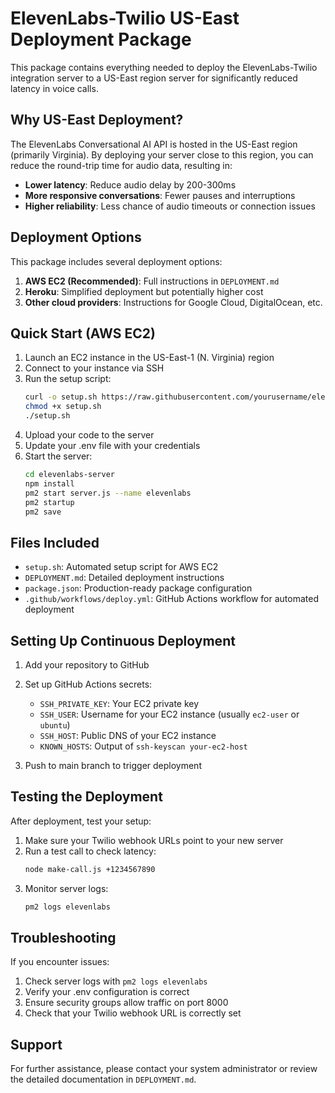 # ElevenLabs-Twilio US-East Deployment Package

This package contains everything needed to deploy the ElevenLabs-Twilio integration server to a US-East region server for significantly reduced latency in voice calls.

## Why US-East Deployment?

The ElevenLabs Conversational AI API is hosted in the US-East region (primarily Virginia). By deploying your server close to this region, you can reduce the round-trip time for audio data, resulting in:

- **Lower latency**: Reduce audio delay by 200-300ms
- **More responsive conversations**: Fewer pauses and interruptions
- **Higher reliability**: Less chance of audio timeouts or connection issues

## Deployment Options

This package includes several deployment options:

1. **AWS EC2 (Recommended)**: Full instructions in `DEPLOYMENT.md`
2. **Heroku**: Simplified deployment but potentially higher cost
3. **Other cloud providers**: Instructions for Google Cloud, DigitalOcean, etc.

## Quick Start (AWS EC2)

1. Launch an EC2 instance in the US-East-1 (N. Virginia) region
2. Connect to your instance via SSH
3. Run the setup script:
   ```bash
   curl -o setup.sh https://raw.githubusercontent.com/yourusername/elevenlabs-twilio-outbound-calling/main/deployment/setup.sh
   chmod +x setup.sh
   ./setup.sh
   ```
4. Upload your code to the server
5. Update your .env file with your credentials
6. Start the server:
   ```bash
   cd elevenlabs-server
   npm install
   pm2 start server.js --name elevenlabs
   pm2 startup
   pm2 save
   ```

## Files Included

- `setup.sh`: Automated setup script for AWS EC2
- `DEPLOYMENT.md`: Detailed deployment instructions
- `package.json`: Production-ready package configuration
- `.github/workflows/deploy.yml`: GitHub Actions workflow for automated deployment

## Setting Up Continuous Deployment

1. Add your repository to GitHub
2. Set up GitHub Actions secrets:
   - `SSH_PRIVATE_KEY`: Your EC2 private key
   - `SSH_USER`: Username for your EC2 instance (usually `ec2-user` or `ubuntu`)
   - `SSH_HOST`: Public DNS of your EC2 instance
   - `KNOWN_HOSTS`: Output of `ssh-keyscan your-ec2-host`

3. Push to main branch to trigger deployment

## Testing the Deployment

After deployment, test your setup:

1. Make sure your Twilio webhook URLs point to your new server
2. Run a test call to check latency:
   ```bash
   node make-call.js +1234567890
   ```
3. Monitor server logs:
   ```bash
   pm2 logs elevenlabs
   ```

## Troubleshooting

If you encounter issues:

1. Check server logs with `pm2 logs elevenlabs`
2. Verify your .env configuration is correct
3. Ensure security groups allow traffic on port 8000
4. Check that your Twilio webhook URL is correctly set

## Support

For further assistance, please contact your system administrator or review the detailed documentation in `DEPLOYMENT.md`.